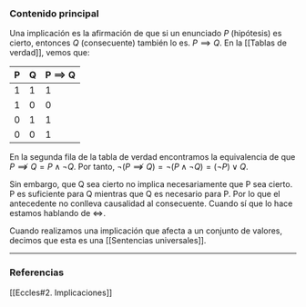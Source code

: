 ### Contenido principal

Una implicación es la afirmación de que si un enunciado $P$ (hipótesis) es cierto, entonces $Q$ (consecuente) también lo es. $P \implies Q$. En la [[Tablas de verdad]], vemos que:

| P   | Q   | P $\implies$ Q |
| --- | --- | -------------- |
| 1   | 1   | 1              |
| 1   | 0   | 0              |
| 0   | 1   | 1              |
| 0   | 0   | 1               |


En la segunda fila de la tabla de verdad encontramos la equivalencia de que $P \not \implies Q = P \wedge \lnot Q$. Por tanto, $\lnot (P \not \implies Q) = \lnot (P \wedge \lnot Q) = (\lnot P) \lor Q$.

Sin embargo, que Q sea cierto no implica necesariamente que P sea cierto. P es suficiente para Q mientras que Q es necesario para P. Por lo que el antecedente no conlleva causalidad al consecuente. Cuando sí que lo hace estamos hablando de $\iff$.

Cuando realizamos una implicación que afecta a un conjunto de valores, decimos que esta es una [[Sentencias universales]].

--- 
### Referencias
[[Eccles#2. Implicaciones]]